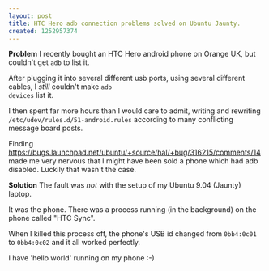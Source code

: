 ```yaml
--- 
layout: post
title: HTC Hero adb connection problems solved on Ubuntu Jaunty.
created: 1252957374
---
```

<strong>Problem</strong>
I recently bought an HTC Hero android phone on Orange UK, but couldn't get <code>adb</code> to list it.

After plugging it into several different usb ports, using several different cables, I <em>still</em> couldn't make <code>adb devices</code> list it.

I then spent far more hours than I would care to admit, writing and rewriting <code>/etc/udev/rules.d/51-android.rules</code> according to many conflicting message board posts.

Finding https://bugs.launchpad.net/ubuntu/+source/hal/+bug/316215/comments/14 made me very nervous that I might have been sold a phone which had adb disabled.  Luckily that wasn't the case.

<strong>Solution</strong>
The fault was <em>not</em> with the setup of my Ubuntu 9.04 (Jaunty) laptop.

It was the phone.  There was a process running (in the background) on the phone called "HTC Sync".

When I killed this process off, the phone's USB id changed from <code>0bb4:0c01</code> to <code>0bb4:0c02</code> and it all worked perfectly.

I have 'hello world' running on my phone :-)  

